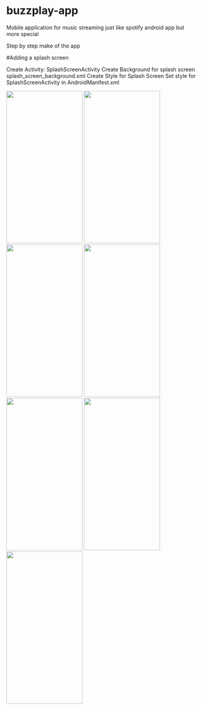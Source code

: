 # buzzplay-app
Mobile application for music streaming just like spotify android app but more special

Step by step make of the app

#Adding a splash screen

Create Activity: SplashScreenActivity
Create Background for splash screen splash_screen_background.xml
Create Style for Splash Screen
Set style for SplashScreenActivity in AndroidManifest.xml


<img src="https://github.com/Ebaneck/buzzplay-app/blob/master/draft/Screenshot_1547238383.png" width="200" height="400" />

<img src="https://github.com/Ebaneck/buzzplay-app/blob/master/draft/Screenshot_1547238315.png" width="200" height="400" />

<img src="https://github.com/Ebaneck/buzzplay-app/blob/master/draft/Screenshot_1547238320.png" width="200" height="400" />

<img src="https://github.com/Ebaneck/buzzplay-app/blob/master/draft/Screenshot_1547238327.png" width="200" height="400" />

<img src="https://github.com/Ebaneck/buzzplay-app/blob/master/draft/login.png" width="200" height="400" />

<img src="https://github.com/Ebaneck/buzzplay-app/blob/master/draft/register.png" width="200" height="400" />

<img src="https://github.com/Ebaneck/buzzplay-app/blob/master/draft/success%20login.png" width="200" height="400" />
